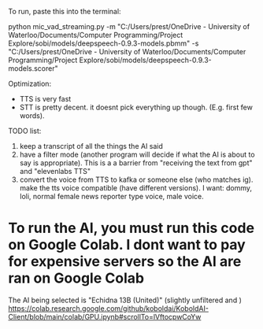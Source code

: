 To run, paste this into the terminal:

python mic_vad_streaming.py -m "C:/Users/prest/OneDrive - University of Waterloo/Documents/Computer Programming/Project Explore/sobi/models/deepspeech-0.9.3-models.pbmm" -s "C:/Users/prest/OneDrive - University of Waterloo/Documents/Computer Programming/Project Explore/sobi/models/deepspeech-0.9.3-models.scorer"

Optimization:
- TTS is very fast
- STT is pretty decent. it doesnt pick everything up though. (E.g. first few words).

TODO list:
1. keep a transcript of all the things the AI said
2. have a filter mode (another program will decide if what the AI is about to say is appropriate). This is a a barrier from "receiving the text from gpt" and "elevenlabs TTS"
3. convert the voice from TTS to kafka or someone else (who matches ig). make the tts voice compatible (have different versions). I want: dommy, loli, normal female news reporter type voice, male voice.

# To run the AI, you must run this code on Google Colab. I dont want to pay for expensive servers so the AI are ran on Google Colab
The AI being selected is "Echidna 13B (United)" (slightly unfiltered and )
https://colab.research.google.com/github/koboldai/KoboldAI-Client/blob/main/colab/GPU.ipynb#scrollTo=lVftocpwCoYw
